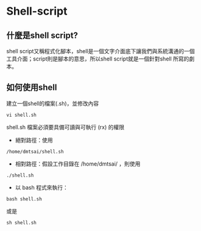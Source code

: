 # Shell-script

## 什麼是shell script?

shell script又稱程式化腳本，shell是一個文字介面底下讓我們與系統溝通的一個工具介面；script則是腳本的意思，所以shell script就是一個針對shell
所寫的劇本。

## 如何使用shell

建立一個shell的檔案(.sh)，並修改內容
```
vi shell.sh
```

shell.sh 檔案必須要具備可讀與可執行 (rx) 的權限

* 絕對路徑：使用 
```
/home/dmtsai/shell.sh
```

* 相對路徑：假設工作目錄在 /home/dmtsai/ ，則使用
```
./shell.sh
```

* 以 bash 程式來執行：
```
bash shell.sh
```
或是
```
sh shell.sh
```
